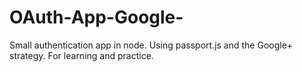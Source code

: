 # OAuth-App-Google-
Small authentication app in node. Using passport.js and the Google+ strategy.
For learning and practice. 

